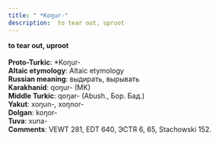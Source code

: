 ```yaml
---
title: " *Koŋur-"
description:  to tear out, uproot
---
```

<p data-pagefind-weight="0.5">
<strong> to tear out, uproot</strong><br><br>
<strong>Proto-Turkic</strong>:  *Koŋur-<br>
<strong>Altaic etymology</strong>:  Altaic etymology<br>
<strong>Russian meaning</strong>:  выдирать, вырывать<br>
<strong>Karakhanid</strong>:  qoŋur- (MK)<br>
<strong>Middle Turkic</strong>:  qoŋar- (Abush., Бор. Бад.)<br>
<strong>Yakut</strong>:  xoŋun-, xoŋnor-<br>
<strong>Dolgan</strong>:  koŋor-<br>
<strong>Tuva</strong>:  xuna-<br>
<strong>Comments</strong>:  VEWT 281, EDT 640, ЭСТЯ 6, 65, Stachowski 152.<br>

</p>
